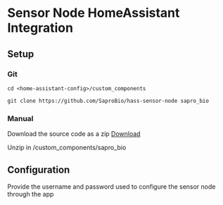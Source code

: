 # Sensor Node HomeAssistant Integration

## Setup

### Git

```
cd <home-assistant-config>/custom_components

git clone https://github.com/SaproBio/hass-sensor-node sapro_bio
```


### Manual

Download the source code as a zip [Download](https://github.com/SaproBio/hass-sensor-node/archive/refs/heads/main.zip)

Unzip in <home-assistant-config>/custom_components/sapro_bio


## Configuration

Provide the username and password used to configure the sensor node through the app